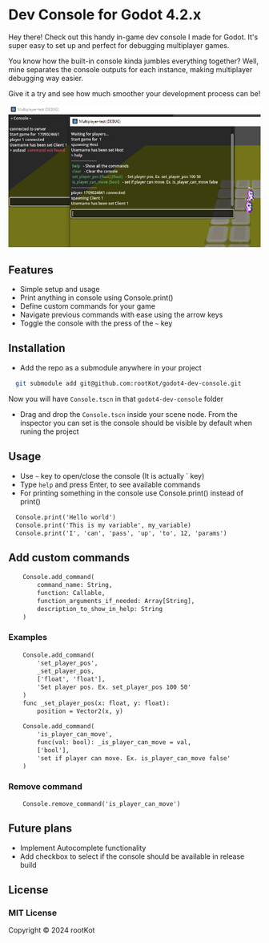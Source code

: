 # Dev Console for Godot 4.2.x

Hey there! Check out this handy in-game dev console I made for Godot. It's super easy to set up and perfect for debugging multiplayer games.

You know how the built-in console kinda jumbles everything together? Well, mine separates the console outputs for each instance, making multiplayer debugging way easier.

Give it a try and see how much smoother your development process can be!

![Screenshot1](Screenshot1.PNG)


## Features

- Simple setup and usage
- Print anything in console using Console.print()
- Define custom commands for your game
- Navigate previous commands with ease using the arrow keys
- Toggle the console with the press of the `~` key

## Installation

* Add the repo as a submodule anywhere in your project

```bash
  git submodule add git@github.com:rootKot/godot4-dev-console.git
```
Now you will have `Console.tscn` in that `godot4-dev-console` folder
* Drag and drop the `Console.tscn` inside your scene node.
From the inspector you can set is the console should be visible by default when runing the project

## Usage

* Use `~` key to open/close the console (It is actually ` key)
* Type `help` and press Enter, to see available commands
* For printing something in the console use Console.print() instead of print()
```gdscript
  Console.print('Hello world')
  Console.print('This is my variable', my_variable)
  Console.print('I', 'can', 'pass', 'up', 'to', 12, 'params')
```

## Add custom commands
```gdscript
	Console.add_command(
		command_name: String,
		function: Callable,
		function_arguments_if_needed: Array[String],
		description_to_show_in_help: String
	)
```
### Examples
```gdscript
	Console.add_command(
		'set_player_pos',
		_set_player_pos,
		['float', 'float'],
		'Set player pos. Ex. set_player_pos 100 50'
	)
	func _set_player_pos(x: float, y: float):
		position = Vector2(x, y)
```
```gdscript
	Console.add_command(
		'is_player_can_move',
		func(val: bool): _is_player_can_move = val,
		['bool'],
		'set if player can move. Ex. is_player_can_move false'
	)
```
### Remove command
```gdscript
	Console.remove_command('is_player_can_move')
```

## Future plans
* Implement Autocomplete functionality
* Add checkbox to select if the console should be available in release build

## License
### MIT License
Copyright © 2024 rootKot
